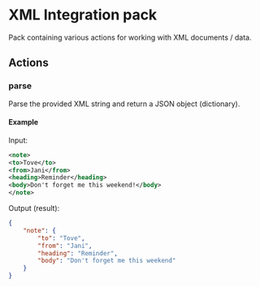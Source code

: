 # XML Integration pack

Pack containing various actions for working with XML documents / data.

## Actions

### parse

Parse the provided XML string and return a JSON object (dictionary).

#### Example

Input:

```xml
<note>
<to>Tove</to>
<from>Jani</from>
<heading>Reminder</heading>
<body>Don't forget me this weekend!</body>
</note>
```

Output (result):

```json
{
    "note": {
        "to": "Tove",
        "from": "Jani",
        "heading": "Reminder",
        "body": "Don't forget me this weekend"
    }
}
```
